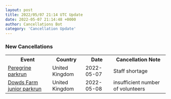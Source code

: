 ```yaml
---
layout: post
title: 2022/05/07 21:14 UTC Update
date: 2022-05-07 21:14:48 +0000
author: Cancellations Bot
category: 'Cancellation Update'
---
```


<h3>New Cancellations</h3>
<div class='hscrollable'>
<table style='width: 100%'>
    <tr>
        <th>Event</th>
        <th>Country</th>
        <th>Date</th>
        <th>Cancellation Note</th>
    </tr>
    <tr>
        <td><a href="">Peregrine parkrun</a></td>
        <td>United Kingdom</td>
        <td>2022-05-07</td>
        <td>Staff shortage</td>
    </tr>
    <tr>
        <td><a href="https://www.parkrun.org.uk/dowdsfarm-juniors">Dowds Farm junior parkrun</a></td>
        <td>United Kingdom</td>
        <td>2022-05-08</td>
        <td>insufficient number of volunteers</td>
    </tr>
</table>
</div>
